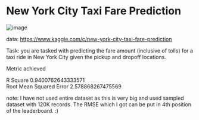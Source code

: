 # New York City Taxi Fare Prediction
![image](https://user-images.githubusercontent.com/89060452/142237587-86b96d07-5603-4a24-b26e-cb576d132a54.png)

data: https://www.kaggle.com/c/new-york-city-taxi-fare-prediction

Task: you are tasked with predicting the fare amount (inclusive of tolls) for a taxi ride in New York City given the pickup and dropoff locations. 

Metric achieved

R Square 0.9400762643333571<br/>
Root Mean Squared Error 2.578868267475569

note: I have not used entire dataset as this is very big and used sampled dataset with 120K records. The RMSE which I got can be put in 4th position of the leaderboard. :)





